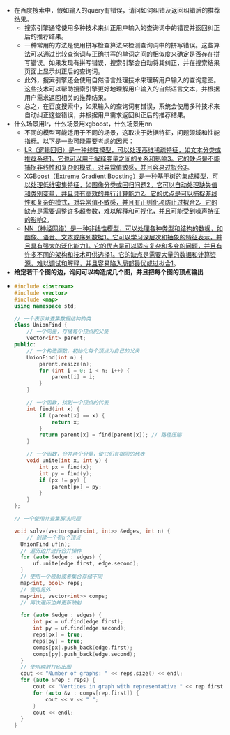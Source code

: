 - 在百度搜索中，假如输入的query有错误，请问如何纠错及返回纠错后的推荐结果。
	- 搜索引擎通常使用多种技术来纠正用户输入的查询词中的错误并返回纠正后的推荐结果。
	- 一种常用的方法是使用拼写检查算法来检测查询词中的拼写错误。这些算法可以通过比较查询词与正确拼写的单词之间的相似度来确定是否存在拼写错误。如果发现有拼写错误，搜索引擎会自动将其纠正，并在搜索结果页面上显示纠正后的查询词。
	- 此外，搜索引擎还会使用自然语言处理技术来理解用户输入的查询意图。这些技术可以帮助搜索引擎更好地理解用户输入的自然语言文本，并根据用户需求返回相关的推荐结果。
	- 总之，在百度搜索中，如果输入的查询词有错误，系统会使用多种技术来自动纠正这些错误，并根据用户需求返回纠正后的推荐结果。
- 什么场景用lr，什么场景用xgboost，什么场景用nn
	- 不同的模型可能适用于不同的场景，这取决于数据特征，问题领域和性能指标。以下是一些可能需要考虑的因素：
	- [LR（逻辑回归）是一种线性模型，可以处理高维稀疏特征，如文本分类或推荐系统](https://www.nature.com/articles/s41598-023-28421-6)[1](https://www.nature.com/articles/s41598-023-28421-6)[。它也可以用于解释变量之间的关系和影响](https://machinelearningmastery.com/logistic-regression-for-machine-learning/)[3](https://machinelearningmastery.com/logistic-regression-for-machine-learning/)[。它的缺点是不能捕捉非线性和复杂的模式，对异常值敏感，并且容易过拟合](https://machinelearningmastery.com/logistic-regression-for-machine-learning/)[3](https://machinelearningmastery.com/logistic-regression-for-machine-learning/)。
	- [XGBoost（Extreme Gradient Boosting）是一种基于树的集成模型，可以处理低维密集特征，如图像分类或回归问题](https://machinelearningmastery.com/xgboost-for-time-series-forecasting/)[2](https://machinelearningmastery.com/xgboost-for-time-series-forecasting/)[。它可以自动处理缺失值和类别变量，并且具有高效的并行计算能力](https://machinelearningmastery.com/xgboost-for-time-series-forecasting/)[2](https://machinelearningmastery.com/xgboost-for-time-series-forecasting/)[。它的优点是可以捕捉非线性和复杂的模式，对异常值不敏感，并且有正则化项防止过拟合](https://machinelearningmastery.com/xgboost-for-time-series-forecasting/)[2](https://machinelearningmastery.com/xgboost-for-time-series-forecasting/)[。它的缺点是需要调整许多超参数，难以解释和可视化，并且可能受到噪声特征的影响](https://machinelearningmastery.com/xgboost-for-time-series-forecasting/)[2](https://machinelearningmastery.com/xgboost-for-time-series-forecasting/)。
	- [NN（神经网络）是一种非线性模型，可以处理各种类型和结构的数据，如图像、语音、文本或序列数据](https://www.nature.com/articles/s41598-023-28421-6)[1](https://www.nature.com/articles/s41598-023-28421-6)[。它可以学习深层次和抽象的特征表示，并且具有强大的泛化能力](https://www.nature.com/articles/s41598-023-28421-6)[1](https://www.nature.com/articles/s41598-023-28421-6)[。它的优点是可以适应复杂和多变的问题，并且有许多不同的架构和技术可供选择](https://www.nature.com/articles/s41598-023-28421-6)[1](https://www.nature.com/articles/s41598-023-28421-6)[。它的缺点是需要大量的数据和计算资源，难以调试和解释，并且容易陷入局部最优或过拟合](https://www.nature.com/articles/s41598-023-28421-6)[1](https://www.nature.com/articles/s41598-023-28421-6)。
- **给定若干个图的边，询问可以构造成几个图，并且把每个图的顶点输出**
- ```c++
  #include <iostream>
  #include <vector>
  #include <map>
  using namespace std;
  
  // 一个表示并查集数据结构的类
  class UnionFind {
      // 一个向量，存储每个顶点的父亲
      vector<int> parent;
  public:
      // 一个构造函数，初始化每个顶点为自己的父亲
      UnionFind(int n) {
          parent.resize(n);
          for (int i = 0; i < n; i++) {
              parent[i] = i;
          }
      }
  
      // 一个函数，找到一个顶点的代表
      int find(int x) {
          if (parent[x] == x) {
              return x;
          }
          return parent[x] = find(parent[x]); // 路径压缩
      }
  
      // 一个函数，合并两个分量，使它们有相同的代表
      void unite(int x, int y) {
          int px = find(x);
          int py = find(y);
          if (px != py) {
              parent[px] = py;
          }
      }
  };
  
  // 一个使用并查集解决问题
  
  void solve(vector<pair<int, int>> &edges, int n) {
      // 创建一个有n个顶点
  	UnionFind uf(n);
  	// 遍历边并进行合并操作
  	for (auto &edge : edges) {
  		uf.unite(edge.first, edge.second);
  	}
  	// 使用一个映射或者集合存储不同
  	map<int, bool> reps;
  	// 使用另外
  	map<int, vector<int>> comps;
    // 再次遍历边并更新映射
  
  	for (auto &edge : edges) {
  		int px = uf.find(edge.first);
  		int py = uf.find(edge.second);
  		reps[px] = true;
  		reps[py] = true;
  		comps[px].push_back(edge.first);
  		comps[py].push_back(edge.second);
  	}
  	// 使用映射打印出图
  	cout << "Number of graphs: " << reps.size() << endl;
  	for (auto &rep : reps) {
  		cout << "Vertices in graph with representative " << rep.first << ": ";
  		for (auto &v : comps[rep.first]) {
  			cout << v << " ";
  		}
  		cout << endl;
  	}
  }
  ```